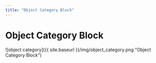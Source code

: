 ```yaml
---
title: "Object Category Block"
---
```

# Object Category Block
![object category]({{ site.baseurl }}/img/object_category.png "Object Category Block")